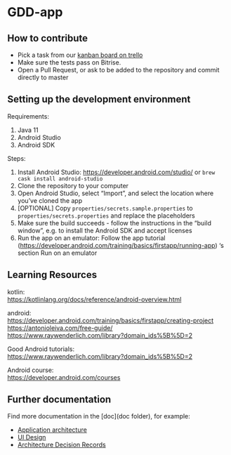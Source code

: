 # GDD-app

## How to contribute

- Pick a task from our [kanban board on trello](https://trello.com/b/kcLkX2WQ/disease-tagging-app)
- Make sure the tests pass on Bitrise.
- Open a Pull Request, or ask to be added to the repository and commit directly to master

## Setting up the development environment

Requirements:

1. Java 11
1. Android Studio
1. Android SDK

Steps:

1. Install Android Studio: https://developer.android.com/studio/ or `brew cask install android-studio`
1. Clone the repository to your computer
1. Open Android Studio, select “Import”, and select the location where
you’ve cloned the app
1. [OPTIONAL] Copy `properties/secrets.sample.properties` to `properties/secrets.properties` and replace the
placeholders
1. Make sure the build succeeds - follow the instructions in the “build
window”, e.g. to install the Android SDK and accept licenses
1. Run the app on an emulator: Follow the app tutorial
(https://developer.android.com/training/basics/firstapp/running-app) ‘s
section Run on an emulator

## Learning Resources

kotlin:  
https://kotlinlang.org/docs/reference/android-overview.html  

android:  
https://developer.android.com/training/basics/firstapp/creating-project  
https://antonioleiva.com/free-guide/  
https://www.raywenderlich.com/library?domain_ids%5B%5D=2  

Good Android tutorials:  
https://www.raywenderlich.com/library?domain_ids%5B%5D=2  

Android course:  
https://developer.android.com/courses  

## Further documentation
Find more documentation in the [doc](doc folder), for example:

* [Application architecture](doc/architecture.md)
* [UI Design](doc/UI-Design.md)
* [Architecture Decision Records](doc/adr)
